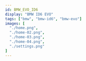 ```yaml
---
id: BMW_EVO_ID6
display: "BMW ID6 EVO"
tags: ["bmw", "bmw-id6", "bmw-evo"]
images: [
  "./home.png",
  "./home-02.png",
  "./home-03.png",
  "./home-04.png",
  "./settings.png"
]
---
```

